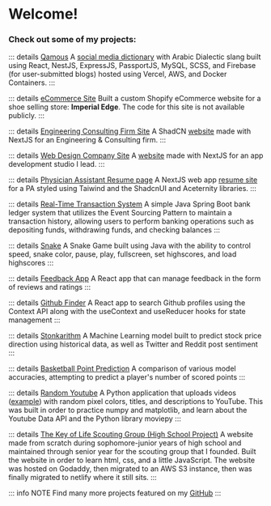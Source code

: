 # Welcome!
### Check out some of my projects:

::: details [Qamous](https://github.com/Qamous/Qamous)
A [social media dictionary](https://qamous.org) with Arabic Dialectic slang built using React, NestJS, ExpressJS, PassportJS, MySQL, SCSS, and Firebase (for user-submitted blogs) hosted using Vercel, AWS, and Docker Containers.
:::

::: details [eCommerce Site](https://imperial-edge.com)
Built a custom Shopify eCommerce website for a shoe selling store: **Imperial Edge**. The code for this site is not available publicly.
:::

::: details [Engineering Consulting Firm Site](https://github.com/anthonyyoussef01/PerspectiveEngineering)
A ShadCN [website](https://pec-mep.com) made with NextJS for an Engineering & Consulting firm.
:::

::: details [Web Design Company Site](https://github.com/anthonyyoussef01/elkommos-web-design)
A [website](https://elkommos.com/) made with NextJS for an app development studio I lead.
:::

::: details [Physician Assistant Resume page](https://github.com/anthonyyoussef01/lily)
A NextJS web app [resume site](https://lily.elkommos.com) for a PA styled using Taiwind and the ShadcnUI and Aceternity libraries.
:::

::: details [Real-Time Transaction System](https://github.com/anthonyyoussef01/Real-Time-Transaction-System)
A simple Java Spring Boot bank ledger system that utilizes the Event Sourcing Pattern to maintain a transaction history, allowing users to perform banking operations such as depositing funds, withdrawing funds, and checking balances
:::

::: details [Snake](https://github.com/anthonyyoussef01/Snake)
A Snake Game built using Java with the ability to control speed, snake color, pause, play, fullscreen, set highscores, and load highscores
:::

::: details [Feedback App](https://github.com/anthonyyoussef01/feedback-app)
A React app that can manage feedback in the form of reviews and ratings
:::

::: details [Github Finder](https://github.com/anthonyyoussef01/github-finder)
A React app to search Github profiles using the Context API along with the useContext and useReducer hooks for state management
:::

::: details [Stonkarithm](https://github.com/anthonyyoussef01/Stonkarithm)
A Machine Learning model built to predict stock price direction using historical data, as well as Twitter and Reddit post sentiment
:::

::: details [Basketball Point Prediction](https://github.com/anthonyyoussef01/BasketballPointPrediction)
A comparison of various model accuracies, attempting to predict a player's number of scored points
:::

::: details [Random Youtube](https://github.com/anthonyyoussef01/RandomYoutube)
A Python application that uploads videos ([example](https://www.youtube.com/watch?v=_HFGI9vTsL8&feature=youtu.be)) with random pixel colors, titles, and descriptions to YouTube. This was built in order to practice numpy and matplotlib, and learn about the Youtube Data API and the Python library moviepy
:::

::: details [The Key of Life Scouting Group (High School Project)](https://github.com/anthonyyoussef01/The-Key-Of-Life-Scouting-Group)
A website made from scratch during sophomore-junior years of high school and maintained through senior year for the scouting group that I founded. Built the website in order to learn html, css, and a little JavaScript. The website was hosted on Godaddy, then migrated to an AWS S3 instance, then was finally migrated to netlify where it still sits.
:::

::: info NOTE
Find many more projects featured on my [GitHub](https://github.com/anthonyyoussef01)
:::
